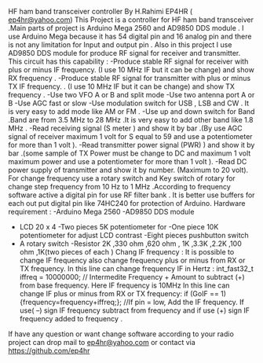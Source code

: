 HF ham band transceiver controller  By H.Rahimi EP4HR ( ep4hr@yahoo.com)
This Project is a controller for HF ham band transceiver .Main parts of project is Arduino Mega 2560
and AD9850 DDS module .
I use Arduino Mega because it has 54 digital pin and 16 analog pin and there is not any limitation for 
Input and output pin .
Also in this project I use AD9850 DDS module for produce RF signal for   receiver and transmitter.
This circuit has this capability :
-Produce stable RF signal for receiver with plus or minus IF frequency. (I use 10 MHz IF but it can be change) and show RX  frequency .
-Produce stable RF signal for transmitter with plus or minus TX  IF frequency. . (I use 10 MHz IF but it can be change) and show TX  frequency .
-Use two VFO A or B and split mode 
-Use two antenna port A or B 
-Use AGC fast or slow
-Use modulation switch for USB , LSB and CW . It is very easy to add mode like AM or FM .
-Use up and down switch for Band .Band are from 3.5 MHz to 28 MHz .It is very easy to add other band like 1.8 MHz .
-Read receiving signal (S meter ) and show it by bar .(By use AGC signal of receiver maximum 1 volt for S equal to 59 and use a potentiometer   for more than 1 volt ).
-Read transmitter  power signal (PWR) ) and show it by bar .(some sample of TX Power must be change to DC and maximum 1 volt maximum power and use a potentiometer   for more than 1 volt ).
-Read DC power supply of transmitter and show it by number. (Maximum to 20 volt).
For change frequency use a rotary  switch and Key switch of rotary for change step frequency from 10 Hz to 1 MHz .According to frequency software active a digital pin for use RF filter bank .
It is better use buffers for each out put digital pin like 74HC240 for protection of Arduino.
Hardware requirement :
-Arduino Mega 2560
-AD9850 DDS module 
- LCD 20 x 4
-Two pieces 5K potentiometer  for 
-One piece 10K potentiometer for adjust LCD contrast 
-Eight pieces pushbutton switch
- A rotary switch 
-Resistor 2K ,330 ohm ,620 ohm , 1K ,3.3K ,2.2K ,100 ohm ,1K(two pieces of each ) 
Chang IF frequency :
It is possible to change IF frequency also change frequency plus or minus from RX or TX frequency.
In this line can change frequency IF in Hertz :
 int_fast32_t iffreq = 10000000; // Intermedite Frequency + Amount to subtract (+) from base frequency.
Here IF frequency is 10MHz 
In this line can change  IF plus or minus from RX or TX frequency:
if (GoIF == 1){frequency=frequency+iffreq;}; //If pin = low, Add the IF frequency.
If use( –) sign  IF frequency subtract from frequency and if use (+) sign IF frequency added to frequency .

If have any question or want change software according to your radio project can drop mail to
  ep4hr@yahoo.com  or contact via https://github.com/ep4hr 






 







